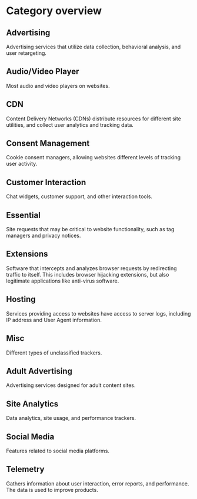 # Category overview

## Advertising

Advertising services that utilize data collection, behavioral analysis, and user retargeting.

## Audio/Video Player

Most audio and video players on websites.

## CDN

Content Delivery Networks (CDNs) distribute resources for different site utilities, and collect user analytics and tracking data.

## Consent Management

Cookie consent managers, allowing websites different levels of tracking user activity.

## Customer Interaction

Chat widgets, customer support, and other interaction tools.

## Essential

Site requests that may be critical to website functionality, such as tag managers and privacy notices.

## Extensions

Software that intercepts and analyzes browser requests by redirecting traffic to itself. This includes browser hijacking extensions, but also legitimate applications like anti-virus software.

## Hosting

Services providing access to websites have access to server logs, including IP address and User Agent information.

## Misc

Different types of unclassified trackers.

## Adult Advertising

Advertising services designed for adult content sites.

## Site Analytics

Data analytics, site usage, and performance trackers.

## Social Media

Features related to social media platforms.

## Telemetry

Gathers information about user interaction, error reports, and performance. The data is used to improve products.

